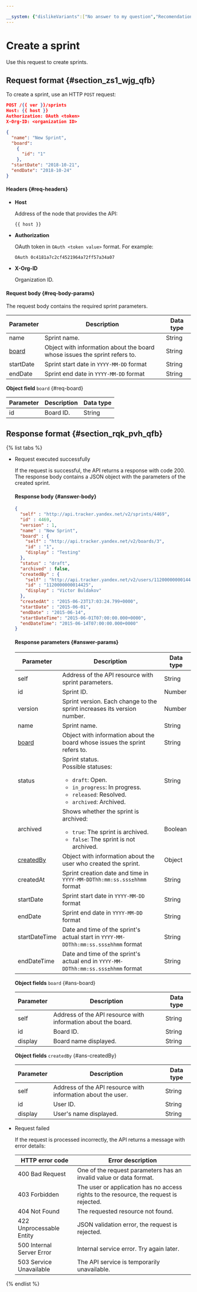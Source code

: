 ```yaml
---

__system: {"dislikeVariants":["No answer to my question","Recomendations didn't help","The content doesn't match title","Other"]}
---
```

# Create a sprint

Use this request to create sprints.

## Request format {#section_zs1_wjg_qfb}

To create a sprint, use an HTTP `POST` request:

```json
POST /{{ ver }}/sprints
Host: {{ host }}
Authorization: OAuth <token>
X-Org-ID: <organization ID>

{
  "name": "New Sprint",
  "board": 
    {
      "id": "1"
    },
  "startDate": "2018-10-21",
  "endDate": "2018-10-24"
}
```

#### Headers {#req-headers}

- **Host**

    Address of the node that provides the API:

    ```
    {{ host }}
    ```

- **Authorization**

    OAuth token in `OAuth <token value>` format. For example:

    ```
    OAuth 0c4181a7c2cf4521964a72ff57a34a07
    ```

- **X-Org-ID**

    Organization ID.

#### Request body {#req-body-params}

The request body contains the required sprint parameters.

| Parameter | Description | Data type |
| -------- | -------- | ---------- |
| name | Sprint name. | String |
| [board](#req-board) | Object with information about the board whose issues the sprint refers to. | String |
| startDate | Sprint start date in ```YYYY-MM-DD``` format | String |
| endDate | Sprint end date in ```YYYY-MM-DD``` format | String |

**Object field** `board` {#req-board}

| Parameter | Description | Data type |
| -------- | -------- | ---------- |
| id | Board ID. | String |

## Response format {#section_rqk_pvh_qfb}

{% list tabs %}

- Request executed successfully

    If the request is successful, the API returns a response with code 200. The response body contains a JSON object with the parameters of the created sprint.

    #### Response body {#answer-body}

    ```json
    {
      "self" : "http://api.tracker.yandex.net/v2/sprints/4469",
      "id" : 4469,
      "version" : 1,
      "name" : "New Sprint",
      "board" : {
        "self" : "http://api.tracker.yandex.net/v2/boards/3",
        "id" : "1",
        "display" : "Testing"
      },
      "status" : "draft",
      "archived" : false,
      "createdBy" : {
        "self" : "http://api.tracker.yandex.net/v2/users/1120000000014425",
        "id" : "1120000000014425",
        "display" : "Victor Buldakov"
      },
      "createdAt" : "2015-06-23T17:03:24.799+0000",
      "startDate" : "2015-06-01",
      "endDate" : "2015-06-14",
      "startDateTime": "2015-06-01T07:00:00.000+0000",
      "endDateTime": "2015-06-14T07:00:00.000+0000"
    }
    ```

  #### Response parameters {#answer-params}

  | Parameter | Description | Data type |
  | -------- | -------- | ---------- |
  | self | Address of the API resource with sprint parameters. | String |
  | id | Sprint ID. | Number |
  | version | Sprint version. Each change to the sprint increases its version number. | Number |
  | name | Sprint name. | String |
  | [board](#ans-board) | Object with information about the board whose issues the sprint refers to. | String |
  | status | Sprint status. <br/>Possible statuses:<ul><li>`draft`: Open.</li><li>`in_progress`: In progress.</li><li>`released`: Resolved.</li><li>`archived`: Archived.</li></ul> | String |
  | archived | Shows whether the sprint is archived:<ul><li>`true`: The sprint is archived.</li><li>`false`: The sprint is not archived.</li></ul> | Boolean |
  | [createdBy](#ans-createdBy) | Object with information about the user who created the sprint. | Object |
  | createdAt | Sprint creation date and time in ```YYYY-MM-DDThh:mm:ss.sss±hhmm``` format | String |
  | startDate | Sprint start date in ```YYYY-MM-DD``` format | String |
  | endDate | Sprint end date in ```YYYY-MM-DD``` format | String |
  | startDateTime | Date and time of the sprint's actual start in ```YYYY-MM-DDThh:mm:ss.sss±hhmm``` format | String |
  | endDateTime | Date and time of the sprint's actual end in ```YYYY-MM-DDThh:mm:ss.sss±hhmm``` format | String |

  **Object fields** `board` {#ans-board}

  | Parameter | Description | Data type |
  | -------- | -------- | ---------- |
  | self | Address of the API resource with information about the board. | String |
  | id | Board ID. | String |
  | display | Board name displayed. | String |

  **Object fields** `createdBy` {#ans-createdBy}

  | Parameter | Description | Data type |
  | -------- | -------- | ---------- |
  | self | Address of the API resource with information about the user. | String |
  | id | User ID. | String |
  | display | User's name displayed. | String |

- Request failed

  If the request is processed incorrectly, the API returns a message with error details:

  | HTTP error code | Error description |
  | --------------- | --------------- |
  | 400 Bad Request | One of the request parameters has an invalid value or data format. |
  | 403 Forbidden | The user or application has no access rights to the resource, the request is rejected. |
  | 404 Not Found | The requested resource not found. |
  | 422 Unprocessable Entity | JSON validation error, the request is rejected. |
  | 500 Internal Server Error | Internal service error. Try again later. |
  | 503 Service Unavailable | The API service is temporarily unavailable. |

{% endlist %}

